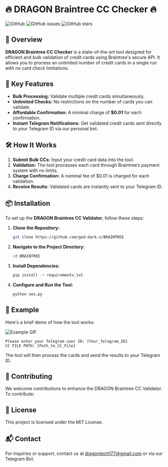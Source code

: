 # 🔥 **DRAGON Braintree CC Checker** 🔥

![GitHub](https://img.shields.io/github/license/god-dark-z/BRAINTREE?color=brightgreen)
![GitHub issues](https://img.shields.io/github/issues/god-dark-z/BRAINTREE?color=blue)
![GitHub stars](https://img.shields.io/github/stars/god-dark-z/BRAINTREE?color=yellow)

## 🚀 Overview

**DRAGON Braintree CC Checker** is a state-of-the-art tool designed for efficient and bulk validation of credit cards using Braintree's secure API. It allows you to process an unlimited number of credit cards in a single run with no card check limitations.

## 🌟 Key Features

- **Bulk Processing:** Validate multiple credit cards simultaneously.
- **Unlimited Checks:** No restrictions on the number of cards you can validate.
- **Affordable Confirmation:** A minimal charge of **$0.01** for each confirmation.
- **Instant Telegram Notifications:** Get validated credit cards sent directly to your Telegram ID via our personal bot.

## 🛠️ How It Works

1. **Submit Bulk CCs:** Input your credit card data into the tool.
2. **Validation:** The tool processes each card through Braintree’s payment system with no limits.
3. **Charge Confirmation:** A nominal fee of $0.01 is charged for each validation.
4. **Receive Results:** Validated cards are instantly sent to your Telegram ID.

## 📦 Installation

To set up the **DRAGON Braintree CC Validator**, follow these steps:

1. **Clone the Repository:**
    ```bash
    git clone https://github.com/god-dark-z/BRAINTREE
    ```

2. **Navigate to the Project Directory:**
    ```bash
    cd BRAINTREE
    ```

3. **Install Dependencies:**
    ```bash
    pip install -r requirements.txt
    ```

4. **Configure and Run the Tool:**
    ```bash
    python sex.py
    ```

## 🎥 Example

Here's a brief demo of how the tool works:

![Example GIF](https://media.giphy.com/media/3o6Zt1Q5y2fdFrpJFE/giphy.gif)

```plaintext
Please enter your Telegram user ID: [Your_Telegram_ID]
CC FILE PATH: [Path_to_CC_File]
```
The tool will then process the cards and send the results to your Telegram ID.

## 🤝 Contributing
We welcome contributions to enhance the DRAGON Braintree CC Validator. To contribute:

## 📝 License
This project is licensed under the MIT License.

## 📬 Contact
For inquiries or support, contact us at dragontech177@gmail.com or via our Telegram Bot.
